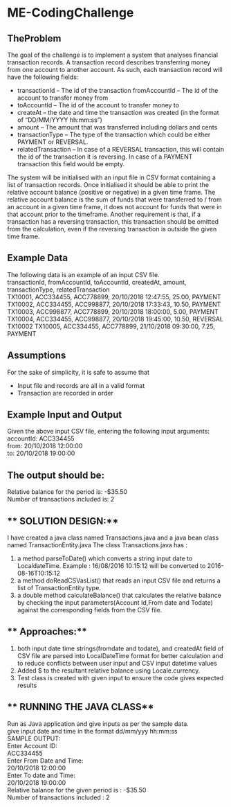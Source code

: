 # ME-CodingChallenge

## **TheProblem**
The goal of the challenge is to implement a system that analyses financial transaction records.
A transaction record describes transferring money from one account to another account. As such, each transaction record will have the following fields:

* transactionId – The id of the transaction fromAccountId – The id of the account to transfer money from
* toAccountId – The id of the account to transfer money to
* createAt – the date and time the transaction was created (in the format of “DD/MM/YYYY hh:mm:ss”)
* amount – The amount that was transferred including dollars and cents
* transactionType – The type of the transaction which could be either PAYMENT
or REVERSAL.
* relatedTransaction – In case of a REVERSAL transaction, this will contain the id of the transaction it is reversing. In case of a PAYMENT transaction this field would be empty.

The system will be initialised with an input file in CSV format containing a list of transaction records.
Once initialised it should be able to print the relative account balance (positive or negative) in a given time frame.
The relative account balance is the sum of funds that were transferred to / from an account in a given time frame, it does not account for funds that were in that account prior to the timeframe.
Another requirement is that, if a transaction has a reversing transaction, this transaction should be omitted from the calculation, even if the reversing transaction is outside the given time frame.

## **Example Data**
The following data is an example of an input CSV file.  
transactionId, fromAccountId, toAccountId, createdAt, amount, transactionType, relatedTransaction  
TX10001, ACC334455, ACC778899, 20/10/2018 12:47:55, 25.00, PAYMENT  
TX10002, ACC334455, ACC998877, 20/10/2018 17:33:43, 10.50, PAYMENT  
TX10003, ACC998877, ACC778899, 20/10/2018 18:00:00, 5.00, PAYMENT  
TX10004, ACC334455, ACC998877, 20/10/2018 19:45:00, 10.50, REVERSAL   
TX10002 TX10005, ACC334455, ACC778899, 21/10/2018 09:30:00, 7.25, PAYMENT  


## **Assumptions**
For the sake of simplicity, it is safe to assume that
* Input file and records are all in a valid format
* Transaction are recorded in order

## **Example Input and Output**
Given the above input CSV file, entering the following input arguments:  
accountId: ACC334455  
from: 20/10/2018 12:00:00  
to: 20/10/2018 19:00:00  

## **The output should be:**
Relative balance for the period is: -$35.50   
Number of transactions included is: 2  

## ** SOLUTION DESIGN:**
I have created a java class named Transactions.java and a java bean class named TransactionEntity.java
The class Transactions.java has :  
  1. a method parseToDate() which converts a string input date to LocaldateTime.
    Example : 16/08/2016 10:15:12 will be converted to 2016-08-16T10:15:12
  2. a method doReadCSVasList() that reads an input CSV file and returns a list of TransactionEntity type.
  3. a double method calculateBalance() that calculates the relative balance by checking the input parameters(Account Id,From        date and Todate) against the  corresponding fields from the CSV file.
## ** Approaches:**  
1. both input date time strings(fromdate and todate), and createdAt field of CSV file are parsed into LocalDateTime format for better calculation and to reduce conflicts between user input and CSV input datetime values
2. Added $ to the resultant relative balance using Locale.currency.
3. Test class is created with given input to ensure the code gives expected results

## ** RUNNING THE JAVA CLASS**
Run as Java application and give inputs as per the sample data.  
give input date and time in the format dd/mm/yyy hh:mm:ss  
SAMPLE OUTPUT:  
Enter Account ID:    
ACC334455   
Enter From Date and Time:    
20/10/2018 12:00:00   
Enter To date and Time:    
20/10/2018 19:00:00   
Relative balance for the given period is : -$35.50   
Number of transactions included : 2     


